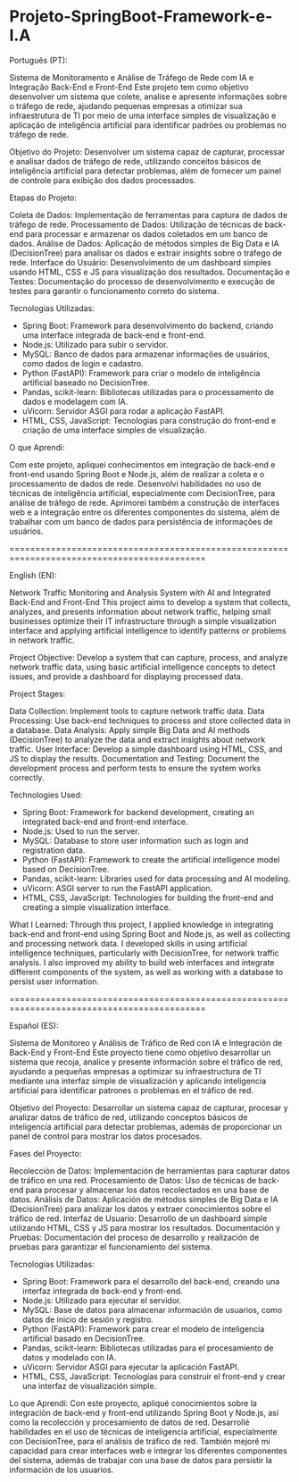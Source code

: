 # Projeto-SpringBoot-Framework-e-I.A

Português (PT):

Sistema de Monitoramento e Análise de Tráfego de Rede com IA e Integração Back-End e Front-End
Este projeto tem como objetivo desenvolver um sistema que colete, analise e apresente informações sobre o tráfego de rede, ajudando pequenas empresas a otimizar sua infraestrutura de TI por meio de uma interface simples de visualização e aplicação de inteligência artificial para identificar padrões ou problemas no tráfego de rede.

Objetivo do Projeto:
Desenvolver um sistema capaz de capturar, processar e analisar dados de tráfego de rede, utilizando conceitos básicos de inteligência artificial para detectar problemas, além de fornecer um painel de controle para exibição dos dados processados.

Etapas do Projeto:

Coleta de Dados: Implementação de ferramentas para captura de dados de tráfego de rede.
Processamento de Dados: Utilização de técnicas de back-end para processar e armazenar os dados coletados em um banco de dados.
Análise de Dados: Aplicação de métodos simples de Big Data e IA (DecisionTree) para analisar os dados e extrair insights sobre o tráfego de rede.
Interface do Usuário: Desenvolvimento de um dashboard simples usando HTML, CSS e JS para visualização dos resultados.
Documentação e Testes: Documentação do processo de desenvolvimento e execução de testes para garantir o funcionamento correto do sistema.

Tecnologias Utilizadas:

  - Spring Boot: Framework para desenvolvimento do backend, criando uma interface integrada de back-end e front-end.
  - Node.js: Utilizado para subir o servidor.
  - MySQL: Banco de dados para armazenar informações de usuários, como dados de login e cadastro.
  - Python (FastAPI): Framework para criar o modelo de inteligência artificial baseado no DecisionTree.
  - Pandas, scikit-learn: Bibliotecas utilizadas para o processamento de dados e modelagem com IA.
  - uVicorn: Servidor ASGI para rodar a aplicação FastAPI.
  - HTML, CSS, JavaScript: Tecnologias para construção do front-end e criação de uma interface simples de visualização.
  
O que Aprendi:

Com este projeto, apliquei conhecimentos em integração de back-end e front-end usando Spring Boot e Node.js, além de realizar a coleta e o processamento de dados de rede. Desenvolvi habilidades no uso de técnicas de inteligência artificial, especialmente com DecisionTree, para análise de tráfego de rede. Aprimorei também a construção de interfaces web e a integração entre os diferentes componentes do sistema, além de trabalhar com um banco de dados para persistência de informações de usuários.

============================================================================================

English (EN):

Network Traffic Monitoring and Analysis System with AI and Integrated Back-End and Front-End
This project aims to develop a system that collects, analyzes, and presents information about network traffic, helping small businesses optimize their IT infrastructure through a simple visualization interface and applying artificial intelligence to identify patterns or problems in network traffic.

Project Objective:
Develop a system that can capture, process, and analyze network traffic data, using basic artificial intelligence concepts to detect issues, and provide a dashboard for displaying processed data.

Project Stages:

Data Collection: Implement tools to capture network traffic data.
Data Processing: Use back-end techniques to process and store collected data in a database.
Data Analysis: Apply simple Big Data and AI methods (DecisionTree) to analyze the data and extract insights about network traffic.
User Interface: Develop a simple dashboard using HTML, CSS, and JS to display the results.
Documentation and Testing: Document the development process and perform tests to ensure the system works correctly.

Technologies Used:

  - Spring Boot: Framework for backend development, creating an integrated back-end and front-end interface.
  - Node.js: Used to run the server.
  - MySQL: Database to store user information such as login and registration data.
  - Python (FastAPI): Framework to create the artificial intelligence model based on DecisionTree.
  - Pandas, scikit-learn: Libraries used for data processing and AI modeling.
  - uVicorn: ASGI server to run the FastAPI application.
  - HTML, CSS, JavaScript: Technologies for building the front-end and creating a simple visualization interface.
  
What I Learned:
Through this project, I applied knowledge in integrating back-end and front-end using Spring Boot and Node.js, as well as collecting and processing network data. I developed skills in using artificial intelligence techniques, particularly with DecisionTree, for network traffic analysis. I also improved my ability to build web interfaces and integrate different components of the system, as well as working with a database to persist user information.

============================================================================================

Español (ES):

Sistema de Monitoreo y Análisis de Tráfico de Red con IA e Integración de Back-End y Front-End
Este proyecto tiene como objetivo desarrollar un sistema que recoja, analice y presente información sobre el tráfico de red, ayudando a pequeñas empresas a optimizar su infraestructura de TI mediante una interfaz simple de visualización y aplicando inteligencia artificial para identificar patrones o problemas en el tráfico de red.

Objetivo del Proyecto:
Desarrollar un sistema capaz de capturar, procesar y analizar datos de tráfico de red, utilizando conceptos básicos de inteligencia artificial para detectar problemas, además de proporcionar un panel de control para mostrar los datos procesados.

Fases del Proyecto:

Recolección de Datos: Implementación de herramientas para capturar datos de tráfico en una red.
Procesamiento de Datos: Uso de técnicas de back-end para procesar y almacenar los datos recolectados en una base de datos.
Análisis de Datos: Aplicación de métodos simples de Big Data e IA (DecisionTree) para analizar los datos y extraer conocimientos sobre el tráfico de red.
Interfaz de Usuario: Desarrollo de un dashboard simple utilizando HTML, CSS y JS para mostrar los resultados.
Documentación y Pruebas: Documentación del proceso de desarrollo y realización de pruebas para garantizar el funcionamiento del sistema.

Tecnologías Utilizadas:

  - Spring Boot: Framework para el desarrollo del back-end, creando una interfaz integrada de back-end y front-end.
  - Node.js: Utilizado para ejecutar el servidor.
  - MySQL: Base de datos para almacenar información de usuarios, como datos de inicio de sesión y registro.
  - Python (FastAPI): Framework para crear el modelo de inteligencia artificial basado en DecisionTree.
  - Pandas, scikit-learn: Bibliotecas utilizadas para el procesamiento de datos y modelado con IA.
  - uVicorn: Servidor ASGI para ejecutar la aplicación FastAPI.
  - HTML, CSS, JavaScript: Tecnologías para construir el front-end y crear una interfaz de visualización simple.
  
Lo que Aprendí:
Con este proyecto, apliqué conocimientos sobre la integración de back-end y front-end utilizando Spring Boot y Node.js, así como la recolección y procesamiento de datos de red. Desarrollé habilidades en el uso de técnicas de inteligencia artificial, especialmente con DecisionTree, para el análisis de tráfico de red. También mejoré mi capacidad para crear interfaces web e integrar los diferentes componentes del sistema, además de trabajar con una base de datos para persistir la información de los usuarios.
